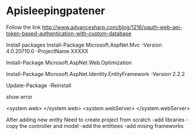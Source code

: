 # Apisleepingpatener

Follow the link
http://www.advancesharp.com/blog/1216/oauth-web-api-token-based-authentication-with-custom-database

Install packages
Install-Package Microsoft.AspNet.Mvc -Version 4.0.20710.0 -ProjectName XXXXX

Install-Package Microsoft.AspNet.Web.Optimization

Install-Package Microsoft.AspNet.Identity.EntityFramework -Version 2.2.2

Update-Package -Reinstall


show error

<system.web>
    <customErrors mode="Off"/>
</system.web>
<system.webServer>
    <httpErrors errorMode="Detailed" />
</system.webServer>

After adding new entity
Need to create project from scratch
-add libraries
-copy the controller and model 
-add the entitiees
-add mising frameworks

